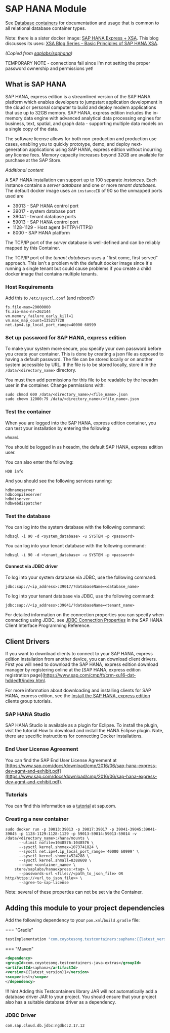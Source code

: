 # SAP HANA Module

See [Database containers](./index.md) for documentation and usage that is common to all relational database container types.

Note: there is a sister docker image: [SAP HANA Express + XSA](https://hub.docker.com/r/saplabs/hanaexpressxsa).
This blog discusses its uses:
[XSA Blog Series – Basic Principles of SAP HANA XSA](https://blogs.sap.com/2023/07/13/xsa-blog-series-basic-principles-of-sap-hana-xsa/).

_(Copied from [saplabs/saphana](https://hub.docker.com/r/saplabs/hanaexpress))_

TEMPORARY NOTE - connections fail since I'm not setting the proper password ownership and permissions yet!

## What is SAP HANA

SAP HANA, express edition is a streamlined version of the SAP HANA platform which enables developers to jumpstart
application development in the cloud or personal computer to build and deploy modern applications that use up to
32GB memory. SAP HANA, express edition includes the in-memory data engine with advanced analytical data processing
engines for business, text, spatial, and graph data - supporting multiple data models on a single copy of the data.

The software license allows for both non-production and production use cases, enabling you to quickly prototype,
demo, and deploy next-generation applications using SAP HANA, express edition without incurring any license fees.
Memory capacity increases beyond 32GB are available for purchase at the SAP Store.

_Additional content_

A SAP HANA installation can support up to 100 separate _instances_. Each instance contains a _server database_
and one or more _tenant databases_. The default docker image uses an `instanceID` of 90 so the unmapped ports 
used are

- 39013 - SAP HANA control port
- 39017 - system database port
- 39041 - tenant database ports
- 59013 - SAP HANA control port
- 1128-1129 - Host agent (HTTP/HTTPS)
- 8000 - SAP HANA platform

The TCP/IP port of the _server_ database is well-defined and can be reliably
mapped by this Container.

The TCP/IP port of the _tenant databases_ uses a "first come, first served" approach. This isn't
a problem with the default docker image since it's running a single tenant but could cause problems if you
create a child docker image that contains multiple tenants.

### Host Requirements

Add this to `/etc/sysctl.conf` (and reboot?)

```
fs.file-max=20000000
fs.aio-max-nr=262144
vm.memory_failure_early_kill=1
vm.max_map_count=135217728
net.ipv4.ip_local_port_range=40000 60999
```

### Set up password for SAP HANA, express edition

To make your system more secure, you specify your own password before you create your container. This is done by
creating a json file as opposed to having a default password. The file can be stored locally or on another system
accessible by URL. If the file is to be stored locally, store it in the `/data/<directory_name>` directory.

You must then add permissions for this file to be readable by the hxeadm user in the container. Change permissions with:

```shell
sudo chmod 600 /data/<directory_name>/<file_name>.json
sudo chown 12000:79 /data/<directory_name>/<file_name>.json
```

### Test the container

When you are logged into the SAP HANA, express edition container, you can test your installation by entering the following:

```shell
whoami
```

You should be logged in as hxeadm, the default SAP HANA, express edition user.

You can also enter the following:

```shell
HDB info
```
And you should see the following services running:

```
hdbnameserver
hdbcompileserver
hdbdiserver
hdbwebdispatcher
```

### Test the database

You can log into the system database with the following command:

```shell
hdbsql -i 90 -d <system_database> -u SYSTEM -p <password>
```

You can log into your tenant database with the following command:

```shell
hdbsql -i 90 -d <tenant_database> -u SYSTEM -p <password>
```

#### Connect via JDBC driver

To log into your system database via JDBC, use the following command:

```
jdbc:sap://<ip_address>:39017/?databaseName=<database_name>
```

To log into your tenant database via JDBC, use the following command:

```
jdbc:sap://<ip_address>:39041/?databaseName=<tenant_name>
```

For detailed information on the connection properties you can specify when connecting using JDBC, see
[JDBC Connection Properties](https://help.sap.com/viewer/0eec0d68141541d1b07893a39944924e/latest/en-US/109397c2206a4ab2a5386d494f4cf75e.html)
in the SAP HANA Client Interface Programming Reference.

## Client Drivers

If you want to download clients to connect to your SAP HANA, express edition installation from another device,
you can download client drivers. First you will need to download the SAP HANA, express edition download manager
by registering online at the [SAP HANA, express edition registration page](https://www.sap.com/cmp/ft/crm-xu16-dat-hddedft/index.html.

For more information about downloading and installing clients for SAP HANA, express edition, see the 
[Install the SAP HANA, express edition](https://www.sap.com/developer/groups/hxe-install-clients.html) clients group tutorials.

### SAP HANA Studio

SAP HANA Studio is available as a plugin for Eclipse. To install the plugin, visit the tutorial How to download and
install the HANA Eclipse plugin. Note, there are specific instructions for connecting Docker installations.

### End User License Agreement

You can find the SAP End User License Agreement at [https://www.sap.com/docs/download/cmp/2016/06/sap-hana-express-dev-agmt-and-exhibit.pdf](https://www.sap.com/docs/download/cmp/2016/06/sap-hana-express-dev-agmt-and-exhibit.pdf).

### Tutorials

You can find this information as a [tutorial](https://www.sap.com/developer/tutorials/hxe-ua-install-using-docker.html) at sap.com.

### Creating a new container

```shell
sudo docker run -p 39013:39013 -p 39017:39017 -p 39041-39045:39041-39045 -p 1128-1129:1128-1129 -p 59013-59014:59013-59014 -v /data/<directory_name>:/hana/mounts \
      --ulimit nofile=1048576:1048576 \
      --sysctl kernel.shmmax=1073741824 \
      --sysctl net.ipv4.ip_local_port_range='40000 60999' \
      --sysctl kernel.shmmni=524288 \
      --sysctl kernel.shmall=8388608 \
      --name <container_name> \
    store/saplabs/hanaexpress:<tag> \
      --passwords-url <file://<path_to_json_file> OR http/https://<url_to_json_file>> \
      --agree-to-sap-license
```

Note: several of these properties can not be set via the Container.

## Adding this module to your project dependencies

Add the following dependency to your `pom.xml`/`build.gradle` file:

=== "Gradle"
```groovy
testImplementation "com.coyotesong.testcontainers:saphana:{{latest_version}}"
```
=== "Maven"
```xml
<dependency>
<groupId>com.coyotesong.testcontainers-java-extras</groupId>
<artifactId>saphana</artifactId>
<version>{{latest_version}}</version>
<scope>test</scope>
</dependency>
```

!!! hint
Adding this Testcontainers library JAR will not automatically add a database driver JAR to your project. You should ensure that your project also has a suitable database driver as a dependency.

### JDBC Driver
```
com.sap.cloud.db.jdbc:ngdbc:2.17.12
```